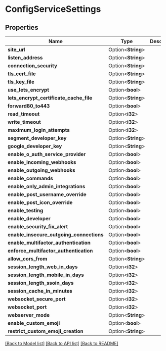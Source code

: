 # ConfigServiceSettings

## Properties

Name | Type | Description | Notes
------------ | ------------- | ------------- | -------------
**site_url** | Option<**String**> |  | [optional]
**listen_address** | Option<**String**> |  | [optional]
**connection_security** | Option<**String**> |  | [optional]
**tls_cert_file** | Option<**String**> |  | [optional]
**tls_key_file** | Option<**String**> |  | [optional]
**use_lets_encrypt** | Option<**bool**> |  | [optional]
**lets_encrypt_certificate_cache_file** | Option<**String**> |  | [optional]
**forward80_to443** | Option<**bool**> |  | [optional]
**read_timeout** | Option<**i32**> |  | [optional]
**write_timeout** | Option<**i32**> |  | [optional]
**maximum_login_attempts** | Option<**i32**> |  | [optional]
**segment_developer_key** | Option<**String**> |  | [optional]
**google_developer_key** | Option<**String**> |  | [optional]
**enable_o_auth_service_provider** | Option<**bool**> |  | [optional]
**enable_incoming_webhooks** | Option<**bool**> |  | [optional]
**enable_outgoing_webhooks** | Option<**bool**> |  | [optional]
**enable_commands** | Option<**bool**> |  | [optional]
**enable_only_admin_integrations** | Option<**bool**> |  | [optional]
**enable_post_username_override** | Option<**bool**> |  | [optional]
**enable_post_icon_override** | Option<**bool**> |  | [optional]
**enable_testing** | Option<**bool**> |  | [optional]
**enable_developer** | Option<**bool**> |  | [optional]
**enable_security_fix_alert** | Option<**bool**> |  | [optional]
**enable_insecure_outgoing_connections** | Option<**bool**> |  | [optional]
**enable_multifactor_authentication** | Option<**bool**> |  | [optional]
**enforce_multifactor_authentication** | Option<**bool**> |  | [optional]
**allow_cors_from** | Option<**String**> |  | [optional]
**session_length_web_in_days** | Option<**i32**> |  | [optional]
**session_length_mobile_in_days** | Option<**i32**> |  | [optional]
**session_length_ssoin_days** | Option<**i32**> |  | [optional]
**session_cache_in_minutes** | Option<**i32**> |  | [optional]
**websocket_secure_port** | Option<**i32**> |  | [optional]
**websocket_port** | Option<**i32**> |  | [optional]
**webserver_mode** | Option<**String**> |  | [optional]
**enable_custom_emoji** | Option<**bool**> |  | [optional]
**restrict_custom_emoji_creation** | Option<**String**> |  | [optional]

[[Back to Model list]](../README.md#documentation-for-models) [[Back to API list]](../README.md#documentation-for-api-endpoints) [[Back to README]](../README.md)


